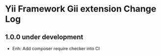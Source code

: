 # Yii Framework Gii extension Change Log

## 1.0.0 under development

- Enh: Add composer require checker into CI
